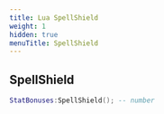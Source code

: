```yaml
---
title: Lua SpellShield
weight: 1
hidden: true
menuTitle: SpellShield
---
```

## SpellShield
```lua
StatBonuses:SpellShield(); -- number
```